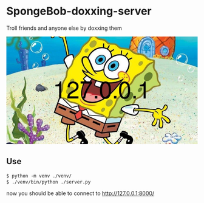 # SpongeBob-doxxing-server
Troll friends and anyone else by doxxing them

![](https://raw.githubusercontent.com/LeadSeason/SpongeBob-Doxxing-server/main/Images/127.0.0.1.jpg)

## Use
```
$ python -m venv ./venv/
$ ./venv/bin/python ./server.py
```
now you should be able to connect to http://127.0.0.1:8000/

